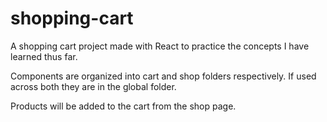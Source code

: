 # shopping-cart

A shopping cart project made with React to practice the concepts I have learned thus far.

Components are organized into cart and shop folders respectively. If used across both they are in the global folder.

Products will be added to the cart from the shop page.
